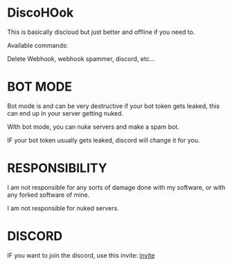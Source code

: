 # DiscoHOok

This is basically discloud but just better and offline if you need to.

Available commands:

Delete Webhook, webhook spammer, discord, etc...

# BOT MODE

Bot mode is and can be very destructive if your bot token gets leaked, this can end up in your server getting nuked.

WIth bot mode, you can nuke servers and make a spam bot.

IF your bot token usually gets leaked, discord will change it for you.

# RESPONSIBILITY

I am not responsible for any sorts of damage done with my software, or with any forked software of mine.

I am not responsible for nuked servers.

# DISCORD

IF you want to join the discord, use this invite:
[invite](https://discord.gg/B7gnBeZSKW)

